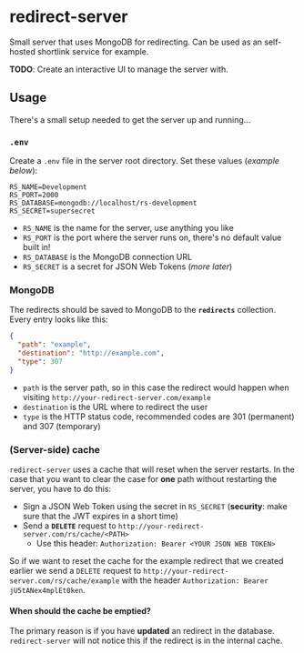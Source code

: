 # redirect-server
Small server that uses MongoDB for redirecting. Can be used as an self-hosted shortlink service for example.

**TODO**: Create an interactive UI to manage the server with.

## Usage

There's a small setup needed to get the server up and running...

### `.env`

Create a `.env` file in the server root directory. Set these values (_example below_):

```
RS_NAME=Development
RS_PORT=2000
RS_DATABASE=mongodb://localhost/rs-development
RS_SECRET=supersecret
```

- `RS_NAME` is the name for the server, use anything you like
- `RS_PORT` is the port where the server runs on, there's no default value built in!
- `RS_DATABASE` is the MongoDB connection URL
- `RS_SECRET` is a secret for JSON Web Tokens (_more later_)

### MongoDB

The redirects should be saved to MongoDB to the **`redirects`** collection. Every entry looks like this:

```json
{
  "path": "example",
  "destination": "http://example.com",
  "type": 307
}
```

- `path` is the server path, so in this case the redirect would happen when visiting `http://your-redirect-server.com/example`
- `destination` is the URL where to redirect the user
- `type` is the HTTP status code, recommended codes are 301 (permanent) and 307 (temporary)

### (Server-side) cache

`redirect-server` uses a cache that will reset when the server restarts. In the case that you want to clear the case for **one** path without restarting the server, you have to do this:

- Sign a JSON Web Token using the secret in `RS_SECRET` (**security**: make sure that the JWT expires in a short time)
- Send a **`DELETE`** request to `http://your-redirect-server.com/rs/cache/<PATH>`
  - Use this header: `Authorization: Bearer <YOUR JSON WEB TOKEN>`

So if we want to reset the cache for the example redirect that we created earlier we send a `DELETE` request to `http://your-redirect-server.com/rs/cache/example` with the header `Authorization: Bearer jU5tANex4mplEt0ken`.

#### When should the cache be emptied?

The primary reason is if you have **updated** an redirect in the database. `redirect-server` will not notice this if the redirect is in the internal cache.

